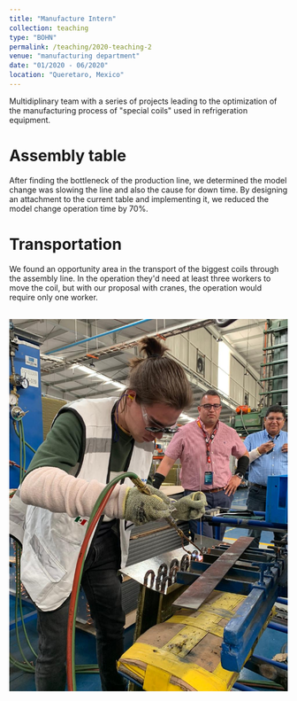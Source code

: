 ```yaml
---
title: "Manufacture Intern"
collection: teaching
type: "BOHN"
permalink: /teaching/2020-teaching-2
venue: "manufacturing department"
date: "01/2020 - 06/2020"
location: "Queretaro, Mexico"
---
```


Multidiplinary team with a series of projects leading to the optimization of the manufacturing process of "special coils" used in refrigeration equipment. 


Assembly table 
====== 

After finding the bottleneck of the production line, we determined the model change was slowing the line and also the cause for down time. By designing an attachment to the current table and implementing it, we reduced the model change operation time by 70%.   


Transportation 
====== 

We found an opportunity area in the transport of the biggest coils through the assembly line. In the operation they'd need at least three workers to move the coil, but with our proposal with cranes, the operation would require only one worker.  

<br/><img src='/images/BOHN_Work.JPG'  max-height=50%>

